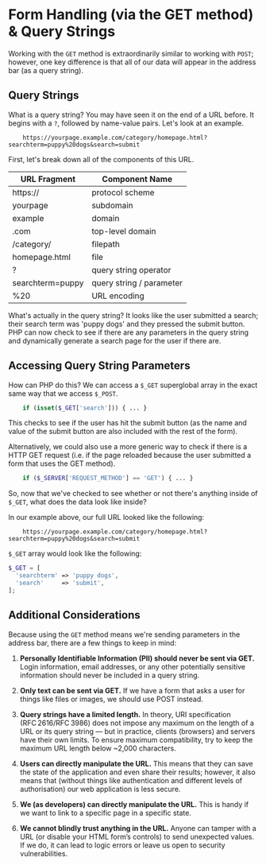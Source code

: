 # Form Handling (via the GET method) & Query Strings

Working with the `GET` method is extraordinarily similar to working with `POST`; however, one key difference is that all of our data will appear in the address bar (as a query string).

## Query Strings

What is a query string? You may have seen it on the end of a URL before. It begins with a `?`, followed by name-value pairs. Let's look at an example.

```TXT
    https://yourpage.example.com/category/homepage.html?searchterm=puppy%20dogs&search=submit
```

First, let's break down all of the components of this URL.

| URL Fragment     | Component Name           |
|------------------|--------------------------|
| https://         | protocol scheme          |
| yourpage         | subdomain                |
| example          | domain                   |
| .com             | top-level domain         |
| /category/       | filepath                 |
| homepage.html    | file                     |
| ?                | query string operator    |
| searchterm=puppy | query string / parameter |
| %20              | URL encoding             |

What's actually in the query string? It looks like the user submitted a search; their search term was 'puppy dogs' and they pressed the submit button. PHP can now check to see if there are any parameters in the query string and dynamically generate a search page for the user if there are. 


## Accessing Query String Parameters

How can PHP do this? We can access a `$_GET` superglobal array in the exact same way that we access `$_POST`. 

```PHP
    if (isset($_GET['search'])) { ... }
```

This checks to see if the user has hit the submit button (as the name and value of the submit button are also included with the rest of the form). 

Alternatively, we could also use a more generic way to check if there is a HTTP GET request (i.e. if the page reloaded because the user submitted a form that uses the GET method).

```PHP
    if ($_SERVER['REQUEST_METHOD'] == 'GET') { ... }
```

So, now that we've checked to see whether or not there's anything inside of `$_GET`, what does the data look like inside?

In our example above, our full URL looked like the following:

```TXT
    https://yourpage.example.com/category/homepage.html?searchterm=puppy%20dogs&search=submit
```

`$_GET` array would look like the following: 

```PHP
$_GET = [
  'searchterm' => 'puppy dogs',
  'search'     => 'submit',
];
```

## Additional Considerations

Because using the `GET` method means we're sending parameters in the address bar, there are a few things to keep in mind:

1. **Personally Identifiable Information (PII) should never be sent via GET.** Login information, email addresses, or any other potentially sensitive information should never be included in a query string.

2. **Only text can be sent via GET.** If we have a form that asks a user for things like files or images, we should use POST instead.

3. **Query strings have a limited length.** In theory, URI specification (RFC 2616/RFC 3986) does not impose any maximum on the length of a URL or its query string — but in practice, clients (browsers) and servers have their own limits. To ensure maximum compatibility, try to keep the maximum URL length below ~2,000 characters.

4. **Users can directly manipulate the URL.** This means that they can save the state of the application and even share their results; however, it also means that (without things like authentication and different levels of authorisation) our web application is less secure.

5. **We (as developers) can directly manipulate the URL.** This is handy if we want to link to a specific page in a specific state. 

6. **We cannot blindly trust anything in the URL.** Anyone can tamper with a URL (or disable your HTML form’s controls) to send unexpected values. If we do, it can lead to logic errors or leave us open to security vulnerabilities. 